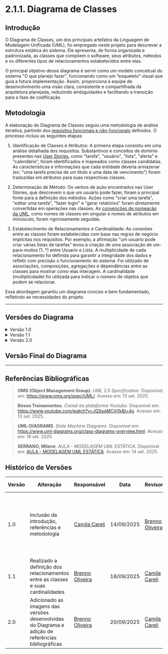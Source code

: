 # 2.1.1. Diagrama de Classes

## Introdução
O Diagrama de Classes, um dos principais artefatos da Linguagem de Modelagem Unificada (UML), foi empregado neste projeto para descrever a estrutura estática do sistema. Ele apresenta, de forma organizada e padronizada, as classes que compõem o software, seus atributos, métodos e os diferentes tipos de relacionamentos estabelecidos entre elas.

O principal objetivo desse diagrama é servir como um modelo conceitual do sistema "O que planejo fazer", funcionando como um “esqueleto” visual que guia a futura implementação. Assim, proporciona à equipe de desenvolvimento uma visão clara, consistente e compartilhada da arquitetura planejada, reduzindo ambiguidades e facilitando a transição para a fase de codificação.

## Metodologia
A elaboração do Diagrama de Classes seguiu uma metodologia de análise iterativa, partindo dos [requisitos funcionais e não-funcionais](Modelagem/2.5.1.DeclaracaoRequisitos.md) definidos. O processo incluiu as seguintes etapas:

1. Identificação de Classes e Atributos: A primeira etapa consistiu em uma análise detalhada dos requisitos. Substantivos e conceitos de domínio presentes nas [User Stories](Modelagem/2.5.1.DeclaracaoRequisitos.md), como "tarefa", "usuário", "lista", "alerta" e "calendário", foram identificados e mapeados como classes candidatas. As características e informações que cada entidade deveria armazenar (ex: "uma tarefa precisa de um título e uma data de vencimento") foram traduzidas em atributos para suas respectivas classes.

2. Determinação de Método: Os verbos de ação encontrados nas User Stories, que descrevem o que um usuário pode fazer, foram a principal fonte para a definição dos métodos. Ações como "criar uma tarefa", "editar uma tarefa", "fazer login" e "gerar relatórios" foram diretamente convertidas em operações nas classes. As [convenções de nomeação da UML](https://www.omg.org/spec/UML/), como nomes de classes em singular e nomes de atributos em minúsculo, foram rigorosamente seguidas.

3. Estabelecimento de Relacionamentos e Cardinalidade: As conexões entre as classes foram estabelecidas com base nas regras de negócio implícitas nos requisitos. Por exemplo, a afirmação "um usuário pode criar várias listas de tarefas" levou à criação de uma associação de um-para-muitos (1..*) entre Usuario e Lista. A multiplicidade de cada relacionamento foi definida para garantir a integridade dos dados e refletir com precisão o funcionamento do sistema. Foi utilizado de associações, composições, agregações e dependências entre as classes para mostrar como elas interagem. A cardinalidade (multiplicidade) foi utilizada para indicar o número de objetos que podem se relacionar.

Essa abordagem garantiu um diagrama conciso e bem fundamentado, refletindo as necessidades do projeto.

---

## Versões do Diagrama

<details><summary>Versão 1.0</summary>

Levantamento inicial das Classes que irão compor o diagrama.

<div align="center">
  <img src="Assets/img/classes_v1.png" width="800" alt="Diagrama v1">
  <p><em>Imagem 01 - Classes do Diagrama</em></p>
  <p><em>Autor(a): <a href="https://github.com/camilascareli">Camila Careli</a></em></p>
</div>

</details>

<details><summary>Versão 1.1 </summary>

Com as classes iniciais definidas, em seguida foi adicionado os atributos e métodos que cada classe irá conter. Também foi realizado a
ligação das classes atraves da definição de seus relacionamentos e a definição de suas cardinalidades.

<div align="center">
  <img src="Assets/img/classes_v2.png" width="800" alt="Diagrama v1.1">
  <p><em>Imagem 02 - Diagrama de Classes versão 1.1</em></p>
  <p><em>Autor(a): <a href="https://github.com/Brenno-Silva01">Brenno Oliveira</a></em></p>
  <p><em>Autor(a): <a href="https://github.com/alvezclari">Maria Clara</a></em></p>
</div>

</details>

<details><summary>Versão 2.0 </summary>

Foram feitas mudanças de nome em algumas classes, reorganização dos relacionamentos e ajustes nas cardinalidades. Além de adição de novos atributos e métodos e ajustes em alguns já existentes.

<div align="center">
  <img src="Assets/img/classes_v3.png" width="800" alt="Diagrama v2">
  <p><em>Imagem 03 - Diagrama de Classes versão 2.0 </em></p>
  <p><em>Autor(a): <a href="https://github.com/camilascareli">Camila Careli</a></em></p>
  <p><em>Autor(a): <a href="https://github.com/Brenno-Silva01">Brenno Oliveira</a></em></p>
</div>

</details>

## Versão Final do Diagrama

---

## Referências Bibliográficas

> **OMG (Object Management Group).** *UML 2.5 Specification*. Disponível em: https://www.omg.org/spec/UML/. Acesso em: 13 set. 2025.

> **Bóson Treinamentos.** *Camal da plataforma Youtube*. Disponível em: https://www.youtube.com/watch?v=JQSsqMCVi1k&t=4s. Acesso em: 13 set. 2025.

> **UML-DIAGRAMS**. *State Machine Diagrams*. Disponível em: https://www.uml-diagrams.org/class-diagrams-overview.html. Acesso em: 16 set. 2025.

> **SERRANO, Milene**. *AULA - MODELAGEM UML ESTÁTICA*. Disponível em: [AULA - MODELAGEM UML ESTÁTICA](https://aprender3.unb.br/pluginfile.php/3178533/mod_page/content/1/Arquitetura%20e%20Desenho%20de%20Software%20-%20Aula%20Modelagem%20UML%20Est%C3%A1tica%20-%20Profa.%20Milene.pdf). Acesso em: 14 set. 2025.

## Histórico de Versões

| Versão | Alteração | Responsável | Data | Revisor |  Detalhes da Revisão | Data da Revisão |
|--------|-----------|-------------|------|---------|----------------------|-----------------|
| 1.0 | Inclusão da introdução, referências e metodologia | [Camila Careli](https://github.com/camilascareli) | 14/09/2025 | [Brenno Oliveira](https://github.com/Brenno-Silva01) | Feita revisão ortoráfica e incremento de mais informações a introdução e metodologia  | 18/09/2025 |
| 1.1 | Realizado a definição dos relacionamentos entre as classes e suas cardinalidades | [Brenno Oliveira](https://github.com/Brenno-Silva01) | 18/09/2025 | [Camila Careli](https://github.com/camilascareli) | Revisado. Sem alterações.  | 21/09/2025 |
| 2.0 | Adicionado as imagens das versões desenvolvidas do Diagrama e adição de referências bibliográficas | [Brenno Oliveira](https://github.com/Brenno-Silva01) | 20/09/2025 | [Camila Careli](https://github.com/camilascareli) | Revisado. Sem alterações.  | 21/09/2025 |